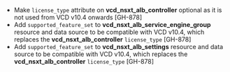 * Make `license_type` attribute on **vcd_nsxt_alb_controller** optional as it is not used from VCD v10.4 onwards [GH-878]
* Add `supported_feature_set` to **vcd_nsxt_alb_service_engine_group** resource and data source to be compatible with VCD v10.4, which replaces the **vcd_nsxt_alb_controller** `license_type` [GH-878]
* Add `supported_feature_set` to **vcd_nsxt_alb_settings** resource and data source to be compatible with VCD v10.4, which replaces the **vcd_nsxt_alb_controller** `license_type` [GH-878]
